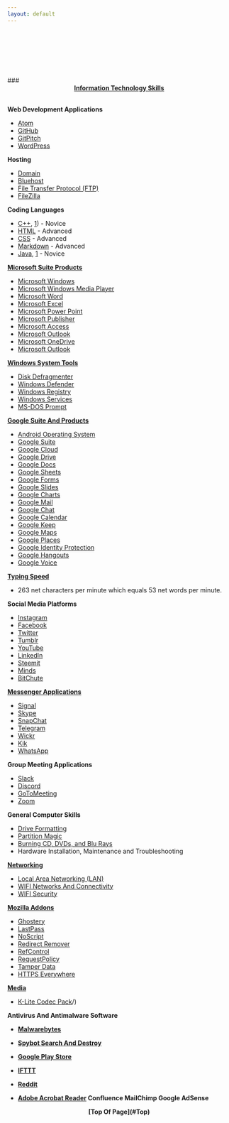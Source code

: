 ```yaml
---
layout: default
---
```

<header></header><br>
<div id="it">
<ul class="nav_menu"><br>
</div>
### <u><b><center>Information Technology Skills</u></b></center><br>

<b>Web Development Applications</b>
- [Atom](https://atom.io/)
- [GitHub](https://github.com/ahhninjas)
- [GitPitch](https://gitpitch.com/)
- [WordPress](https://wordpress.com/)<br>

<b>Hosting</b>
- [Domain](/)
- [Bluehost](https://www.bluehost.com/)<br>
- [File Transfer Protocol (FTP)](/)
- [FileZilla](/)

<b>Coding Languages</b>
- [C++](https://en.wikipedia.org/wiki/C%2B%2B), [1](http://catalog.okstate.edu/search/?P=CS%201113)) - Novice
- [HTML](https://en.wikipedia.org/wiki/HTML) - Advanced
- [CSS](https://en.wikipedia.org/wiki/Cascading_Style_Sheets) - Advanced
- [Markdown](https://www.markdownguide.org/) - Advanced
- [Java](https://en.wikipedia.org/wiki/Java_(programming_language)), [1](http://catalog.okstate.edu/search/?P=CS%201113) - Novice<br>

<b>[Microsoft Suite Products](https://products.office.com/en-us/products)</b>
- [Microsoft Windows](https://en.wikipedia.org/wiki/Microsoft_Windows)
- [Microsoft Windows Media Player](https://www.microsoft.com/en-us/download/windows-media-player-details.aspx)
- [Microsoft Word](https://products.office.com/en-us/word)
- [Microsoft Excel](https://products.office.com/en-us/excel)
- [Microsoft Power Point](https://products.office.com/en-us/powerpoint)
- [Microsoft Publisher](https://products.office.com/en-us/publisher)
- [Microsoft Access](/)
- [Microsoft Outlook](/)
- [Microsoft OneDrive](https://products.office.com/en-us/onedrive-for-business/online-cloud-storage)
- [Microsoft Outlook](https://products.office.com/en-us/outlook/email-and-calendar-software-microsoft-outlook)<br>

<b>[Windows System Tools](https://products.office.com/en-us/products)</b>
- [Disk Defragmenter](/)
- [Windows Defender](https://en.wikipedia.org/wiki/Windows_Defender)<br>
- [Windows Registry](https://en.wikipedia.org/wiki/Windows_Registry)
- [Windows Services](https://en.wikipedia.org/wiki/Windows_service)
- [MS-DOS Prompt](https://en.wikipedia.org/wiki/MS-DOS)<br>

<b>[Google Suite And Products](https://gsuite.google.com/features/)</b>
- [Android Operating System](https://en.wikipedia.org/wiki/Android_(operating_system))
- [Google Suite](https://gsuite.google.com/features/)
- [Google Cloud](https://cloud.google.com/)
- [Google Drive](https://www.google.com/drive/)
- [Google Docs](https://www.google.com/docs/about/)
- [Google Sheets](https://www.google.com/sheets/about/)
- [Google Forms](https://www.google.com/forms/about/)
- [Google Slides](https://www.google.com/slides/about/)
- [Google Charts](https://developers.google.com/chart/)
- [Google Mail](https://gsuite.google.com/products/gmail/)
- [Google Chat](https://gsuite.google.com/products/chat/)
- [Google Calendar](https://gsuite.google.com/products/calendar/)
- [Google Keep](https://gsuite.google.com/products/keep/)
- [Google Maps](https://cloud.google.com/maps-platform/products/)
- [Google Places](https://cloud.google.com/maps-platform/places/)
- [Google Identity Protection](https://developers.google.com/identity/)
- [Google Hangouts](https://tools.google.com/dlpage/hangoutplugin)
- [Google Voice](https://voice.google.com/about)<br>

<b>[Typing Speed](/)</b>
- 263 net characters per minute which equals 53 net words per minute.<br>

<b>Social Media Platforms</b>
- [Instagram](https://www.instagram.com/)
- [Facebook](https://www.facebook.com/)
- [Twitter](https://twitter.com/NinjaInvestingX)
- [Tumblr](https://www.tumblr.com/)
- [YouTube](https://www.youtube.com/)
- [LinkedIn](https://www.linkedin.com/)
- [Steemit](https://www.steemit.com/)
- [Minds](https://www.minds.com/)
- [BitChute](https://www.bitchute.com/)<br>

<b>[Messenger Applications](/)</b>
- [Signal](https://signal.org/)
- [Skype](https://www.skype.com/en/)
- [SnapChat](https://www.snapchat.com/)
- [Telegram](https://telegram.org/)
- [Wickr](https://wickr.com/home/)
- [Kik](https://www.kik.com/)
- [WhatsApp](/)<br>

<b>Group Meeting Applications</b>
- [Slack](https://slack.com/)
- [Discord](https://discordapp.com/)
- [GoToMeeting](https://www.gotomeeting.com/)
- [Zoom](/)<br>

<b>General Computer Skills</b>
- [Drive Formatting](/)
- [Partition Magic](/)
- [Burning CD, DVDs, and Blu Rays](/)
- Hardware Installation, Maintenance and Troubleshooting

<b>[Networking](/)</b>
- [Local Area Networking (LAN)](/)
- [WIFI Networks And Connectivity](/)
- [WIFI Security](/)

<b>[Mozilla Addons](https://en.wikipedia.org/wiki/Category:Firefox_add-ons)</b>
- [Ghostery](https://www.ghostery.com/)
- [LastPass](https://www.lastpass.com/)
- [NoScript](https://noscript.net/)
- [Redirect Remover](https://www./)
- [RefControl](http://www.stardrifter.org/refcontrol/)
- [RequestPolicy](https://www./)
- [Tamper Data](https://www./)
- [HTTPS Everywhere](https://en.wikipedia.org/wiki/HTTPS_Everywhere)<br>

<b>[Media](/)</b>
- [K-Lite Codec Pack](/)/)<br>

<b>Antivirus And Antimalware Software<b>
- [Malwarebytes](https://www.malwarebytes.com/)
- [Spybot Search And Destroy](https://www.safer-networking.org/compare-spybot-editions/)<br>



- [Google Play Store](https://play.google.com/store?hl=en)
- [IFTTT](https://ifttt.com/)
- [Reddit](https://www.reddit.com/)
- [Adobe Acrobat Reader](https://acrobat.adobe.com/us/en/acrobat/pdf-reader.html)
Confluence
MailChimp
Google AdSense











<footer><center>[Top Of Page](#Top)<br></center></footer>
